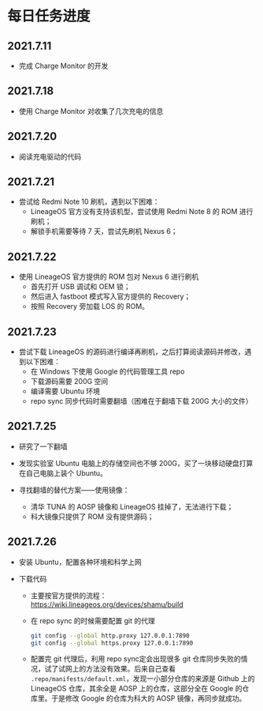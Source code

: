 # 每日任务进度

## 2021.7.11

* 完成 Charge Monitor 的开发

## 2021.7.18

* 使用 Charge Monitor 对收集了几次充电的信息

## 2021.7.20

* 阅读充电驱动的代码

## 2021.7.21

* 尝试给 Redmi Note 10 刷机，遇到以下困难：
  * LineageOS 官方没有支持该机型，尝试使用 Redmi Note 8 的 ROM 进行刷机；
  * 解锁手机需要等待 7 天，尝试先刷机 Nexus 6；

## 2021.7.22

* 使用 LineageOS 官方提供的 ROM 包对 Nexus 6 进行刷机
  * 首先打开 USB 调试和 OEM 锁；
  * 然后进入 fastboot 模式写入官方提供的 Recovery；
  * 按照 Recovery 旁加载 LOS 的 ROM。

## 2021.7.23

* 尝试下载 LineageOS 的源码进行编译再刷机，之后打算阅读源码并修改，遇到以下困难：
  * 在 Windows 下使用 Google 的代码管理工具 repo
  * 下载源码需要 200G 空间
  * 编译需要 Ubuntu 环境
  * repo sync 同步代码时需要翻墙（困难在于翻墙下载 200G 大小的文件）

## 2021.7.25

* 研究了一下翻墙
* 发现实验室 Ubuntu 电脑上的存储空间也不够 200G，买了一块移动硬盘打算在自己电脑上装个 Ubuntu。

* 寻找翻墙的替代方案——使用镜像：
  * 清华 TUNA 的 AOSP 镜像和 LineageOS 挂掉了，无法进行下载；
  * 科大镜像只提供了 ROM 没有提供源码；

## 2021.7.26

* 安装 Ubuntu，配置各种环境和科学上网

* 下载代码

  * 主要按官方提供的流程：https://wiki.lineageos.org/devices/shamu/build

  * 在 repo sync 的时候需要配置 git 的代理

    ```bash
    git config --global http.proxy 127.0.0.1:7890
    git config --global https.proxy 127.0.0.1:7890
    ```

  * 配置完 git 代理后，利用 repo sync定会出现很多 git 仓库同步失败的情况，试了试网上的方法没有效果。后来自己查看 `.repo/manifests/default.xml`，发现一小部分仓库的来源是 Github 上的 LineageOS 仓库，其余全是 AOSP 上的仓库，这部分全在 Google 的仓库里。于是修改 Google 的仓库为科大的 AOSP 镜像，再同步就成功。